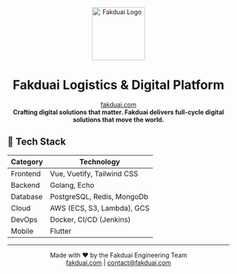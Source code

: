 
<div align="center">
  <img width="120" src="https://github.com/user-attachments/assets/7e9e7dcf-d006-44f6-a121-cef33b369c8b" alt="Fakduai Logo" />
  
  # Fakduai Logistics & Digital Platform
  
  [fakduai.com](https://fakduai.com)  
  **Crafting digital solutions
that matter.
Fakduai delivers full-cycle digital solutions that move the world.**
</div>



## 🧩 Tech Stack

| Category | Technology |
|-----------|-------------|
| Frontend | Vue, Vuetify, Tailwind CSS |
| Backend | Golang, Echo |
| Database | PostgreSQL, Redis, MongoDb |
| Cloud | AWS (ECS, S3, Lambda), GCS |
| DevOps | Docker, CI/CD (Jenkins) |
| Mobile | Flutter |

---

<div align="center">
  Made with ❤️ by the Fakduai Engineering Team  
  <br/>
  <a href="https://fakduai.com">fakduai.com</a> | <a href="mailto:info@fakduai.com">contact@fakduai.com</a>
</div>

